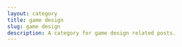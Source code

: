 ```yaml
---
layout: category
title: game design
slug: game design
description: A category for game design related posts.
---
```

